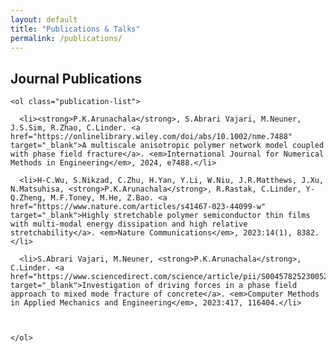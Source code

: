 ```yaml
---
layout: default
title: "Publications & Talks"
permalink: /publications/
---
```

<h2> Journal Publications </h2> 

<div class="publications">

    <ol class="publication-list">

      <li><strong>P.K.Arunachala</strong>, S.Abrari Vajari, M.Neuner, J.S.Sim, R.Zhao, C.Linder. <a href="https://onlinelibrary.wiley.com/doi/abs/10.1002/nme.7488" target="_blank">A multiscale anisotropic polymer network model coupled with phase field fracture</a>. <em>International Journal for Numerical Methods in Engineering</em>, 2024, e7488.</li>

      <li>H-C.Wu, S.Nikzad, C.Zhu, H.Yan, Y.Li, W.Niu, J.R.Matthews, J.Xu, N.Matsuhisa, <strong>P.K.Arunachala</strong>, R.Rastak, C.Linder, Y-Q.Zheng, M.F.Toney, M.He, Z.Bao. <a href="https://www.nature.com/articles/s41467-023-44099-w" target="_blank">Highly stretchable polymer semiconductor thin films with multi-modal energy dissipation and high relative stretchability</a>. <em>Nature Communications</em>, 2023:14(1), 8382.</li>

      <li>S.Abrari Vajari, M.Neuner, <strong>P.K.Arunachala</strong>, C.Linder. <a href="https://www.sciencedirect.com/science/article/pii/S0045782523005285" target="_blank">Investigation of driving forces in a phase field approach to mixed mode fracture of concrete</a>. <em>Computer Methods in Applied Mechanics and Engineering</em>, 2023:417, 116404.</li>



    </ol>
</div>
